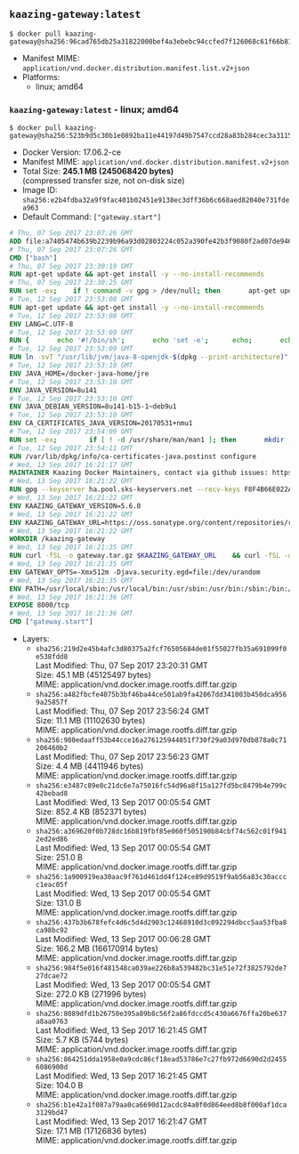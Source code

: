 ## `kaazing-gateway:latest`

```console
$ docker pull kaazing-gateway@sha256:96cad765db25a31822000bef4a3ebebc94ccfed7f126068c61f66b81815bee5d
```

-	Manifest MIME: `application/vnd.docker.distribution.manifest.list.v2+json`
-	Platforms:
	-	linux; amd64

### `kaazing-gateway:latest` - linux; amd64

```console
$ docker pull kaazing-gateway@sha256:523b9d5c30b1e0892ba11e44197d49b7547ccd28a83b284cec3a311553f33b55
```

-	Docker Version: 17.06.2-ce
-	Manifest MIME: `application/vnd.docker.distribution.manifest.v2+json`
-	Total Size: **245.1 MB (245068420 bytes)**  
	(compressed transfer size, not on-disk size)
-	Image ID: `sha256:e2b4fdba32a9f9fac401b02451e9138ec3dff36b6c668aed82040e731fdea963`
-	Default Command: `["gateway.start"]`

```dockerfile
# Thu, 07 Sep 2017 23:07:26 GMT
ADD file:a7405474b639b2239b96a93d02803224c052a390fe42b3f9080f2ad07de94640 in / 
# Thu, 07 Sep 2017 23:07:26 GMT
CMD ["bash"]
# Thu, 07 Sep 2017 23:30:19 GMT
RUN apt-get update && apt-get install -y --no-install-recommends 		ca-certificates 		curl 		wget 	&& rm -rf /var/lib/apt/lists/*
# Thu, 07 Sep 2017 23:30:25 GMT
RUN set -ex; 	if ! command -v gpg > /dev/null; then 		apt-get update; 		apt-get install -y --no-install-recommends 			gnupg2 			dirmngr 		; 		rm -rf /var/lib/apt/lists/*; 	fi
# Tue, 12 Sep 2017 23:53:08 GMT
RUN apt-get update && apt-get install -y --no-install-recommends 		bzip2 		unzip 		xz-utils 	&& rm -rf /var/lib/apt/lists/*
# Tue, 12 Sep 2017 23:53:08 GMT
ENV LANG=C.UTF-8
# Tue, 12 Sep 2017 23:53:09 GMT
RUN { 		echo '#!/bin/sh'; 		echo 'set -e'; 		echo; 		echo 'dirname "$(dirname "$(readlink -f "$(which javac || which java)")")"'; 	} > /usr/local/bin/docker-java-home 	&& chmod +x /usr/local/bin/docker-java-home
# Tue, 12 Sep 2017 23:53:09 GMT
RUN ln -svT "/usr/lib/jvm/java-8-openjdk-$(dpkg --print-architecture)" /docker-java-home
# Tue, 12 Sep 2017 23:53:10 GMT
ENV JAVA_HOME=/docker-java-home/jre
# Tue, 12 Sep 2017 23:53:10 GMT
ENV JAVA_VERSION=8u141
# Tue, 12 Sep 2017 23:53:10 GMT
ENV JAVA_DEBIAN_VERSION=8u141-b15-1~deb9u1
# Tue, 12 Sep 2017 23:53:10 GMT
ENV CA_CERTIFICATES_JAVA_VERSION=20170531+nmu1
# Tue, 12 Sep 2017 23:54:09 GMT
RUN set -ex; 		if [ ! -d /usr/share/man/man1 ]; then 		mkdir -p /usr/share/man/man1; 	fi; 		apt-get update; 	apt-get install -y 		openjdk-8-jre="$JAVA_DEBIAN_VERSION" 		ca-certificates-java="$CA_CERTIFICATES_JAVA_VERSION" 	; 	rm -rf /var/lib/apt/lists/*; 		[ "$(readlink -f "$JAVA_HOME")" = "$(docker-java-home)" ]; 		update-alternatives --get-selections | awk -v home="$(readlink -f "$JAVA_HOME")" 'index($3, home) == 1 { $2 = "manual"; print | "update-alternatives --set-selections" }'; 	update-alternatives --query java | grep -q 'Status: manual'
# Tue, 12 Sep 2017 23:54:11 GMT
RUN /var/lib/dpkg/info/ca-certificates-java.postinst configure
# Wed, 13 Sep 2017 16:21:17 GMT
MAINTAINER Kaazing Docker Maintainers, contact via github issues: https://github.com/kaazing/gateway.docker/issues
# Wed, 13 Sep 2017 16:21:22 GMT
RUN gpg --keyserver ha.pool.sks-keyservers.net --recv-keys F8F4B66E022A4668E532DAC03AA0B82C385B4D59
# Wed, 13 Sep 2017 16:21:22 GMT
ENV KAAZING_GATEWAY_VERSION=5.6.0
# Wed, 13 Sep 2017 16:21:22 GMT
ENV KAAZING_GATEWAY_URL=https://oss.sonatype.org/content/repositories/releases/org/kaazing/gateway.distribution/5.6.0/gateway.distribution-5.6.0.tar.gz
# Wed, 13 Sep 2017 16:21:22 GMT
WORKDIR /kaazing-gateway
# Wed, 13 Sep 2017 16:21:35 GMT
RUN curl -fSL -o gateway.tar.gz $KAAZING_GATEWAY_URL 	&& curl -fSL -o gateway.tar.gz.asc ${KAAZING_GATEWAY_URL}.asc 	&& gpg --verify gateway.tar.gz.asc 	&& tar -xvf gateway.tar.gz --strip-components=1 	&& rm gateway.tar.gz*
# Wed, 13 Sep 2017 16:21:35 GMT
ENV GATEWAY_OPTS=-Xmx512m -Djava.security.egd=file:/dev/urandom
# Wed, 13 Sep 2017 16:21:35 GMT
ENV PATH=/usr/local/sbin:/usr/local/bin:/usr/sbin:/usr/bin:/sbin:/bin:/kaazing-gateway/bin
# Wed, 13 Sep 2017 16:21:36 GMT
EXPOSE 8000/tcp
# Wed, 13 Sep 2017 16:21:36 GMT
CMD ["gateway.start"]
```

-	Layers:
	-	`sha256:219d2e45b4afc3d80375a2fcf76505684de01f55027fb35a691099f0e538fdd8`  
		Last Modified: Thu, 07 Sep 2017 23:20:31 GMT  
		Size: 45.1 MB (45125497 bytes)  
		MIME: application/vnd.docker.image.rootfs.diff.tar.gzip
	-	`sha256:a482fbcfe4075b3bf46ba44ce501ab9fa42067dd341003b450dca9569a25857f`  
		Last Modified: Thu, 07 Sep 2017 23:56:24 GMT  
		Size: 11.1 MB (11102630 bytes)  
		MIME: application/vnd.docker.image.rootfs.diff.tar.gzip
	-	`sha256:980edaaff53b44cce16a276125944851f730f29a03d970db878a0c71206460b2`  
		Last Modified: Thu, 07 Sep 2017 23:56:23 GMT  
		Size: 4.4 MB (4411946 bytes)  
		MIME: application/vnd.docker.image.rootfs.diff.tar.gzip
	-	`sha256:e3487c89e0c21dc6e7a75016fc54d96a8f15a127fd5bc8479b4e799c42bebad8`  
		Last Modified: Wed, 13 Sep 2017 00:05:54 GMT  
		Size: 852.4 KB (852371 bytes)  
		MIME: application/vnd.docker.image.rootfs.diff.tar.gzip
	-	`sha256:a369620f0b728dc16b819fbf85e060f505190b84cbf74c562c01f9412ed2ed86`  
		Last Modified: Wed, 13 Sep 2017 00:05:54 GMT  
		Size: 251.0 B  
		MIME: application/vnd.docker.image.rootfs.diff.tar.gzip
	-	`sha256:1a900919ea30aac9f761d461dd4f124ce89d9519f9ab56a83c30acccc1eac05f`  
		Last Modified: Wed, 13 Sep 2017 00:05:54 GMT  
		Size: 131.0 B  
		MIME: application/vnd.docker.image.rootfs.diff.tar.gzip
	-	`sha256:437b3b678fefc4d6c5d4d2903c12468910d3c092294dbcc5aa53fba8ca98bc92`  
		Last Modified: Wed, 13 Sep 2017 00:06:28 GMT  
		Size: 166.2 MB (166170914 bytes)  
		MIME: application/vnd.docker.image.rootfs.diff.tar.gzip
	-	`sha256:984f5e016f481548ca039ae226b8a539482bc31e51e72f3825792de727dcae72`  
		Last Modified: Wed, 13 Sep 2017 00:05:54 GMT  
		Size: 272.0 KB (271996 bytes)  
		MIME: application/vnd.docker.image.rootfs.diff.tar.gzip
	-	`sha256:8089dfd1b26750e395a89b8c56f2a86fdccd5c430a6676ffa20be637a8aa0763`  
		Last Modified: Wed, 13 Sep 2017 16:21:45 GMT  
		Size: 5.7 KB (5744 bytes)  
		MIME: application/vnd.docker.image.rootfs.diff.tar.gzip
	-	`sha256:864251dda1958e0a9cdc86cf18ead53786e7c27fb972d6690d2d24556086900d`  
		Last Modified: Wed, 13 Sep 2017 16:21:45 GMT  
		Size: 104.0 B  
		MIME: application/vnd.docker.image.rootfs.diff.tar.gzip
	-	`sha256:b1e42a1f087a79aa0ca6690d12acdc84a0f0d864eed8b8f000af1dca3129bd47`  
		Last Modified: Wed, 13 Sep 2017 16:21:47 GMT  
		Size: 17.1 MB (17126836 bytes)  
		MIME: application/vnd.docker.image.rootfs.diff.tar.gzip
